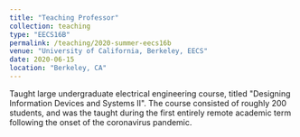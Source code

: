 ```yaml
---
title: "Teaching Professor"
collection: teaching
type: "EECS16B"
permalink: /teaching/2020-summer-eecs16b
venue: "University of California, Berkeley, EECS"
date: 2020-06-15
location: "Berkeley, CA"
---
```


Taught large undergraduate electrical engineering course, titled "Designing Information Devices and Systems II". The course consisted of roughly 200 students, and was the taught during the first entirely remote academic term following the onset of the coronavirus pandemic. 
